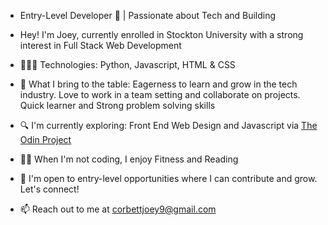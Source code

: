 - Entry-Level Developer 🚀 | Passionate about Tech and Building

- Hey! I'm Joey, currently enrolled in Stockton University with a strong interest in Full Stack Web Development
- 👨🏼‍💻 Technologies: Python, Javascript, HTML & CSS
- 🌟 What I bring to the table: Eagerness to learn and grow in the tech industry. Love to work in a team setting and collaborate on projects. Quick learner and Strong problem solving skills
- 🔍 I'm currently exploring: Front End Web Design and Javascript via [The Odin Project](https://www.theodinproject.com)
- 🏃🏼 When I'm not coding, I enjoy Fitness and Reading
- 💼 I'm open to entry-level opportunities where I can contribute and grow. Let's connect! 
- 📫 Reach out to me at corbettjoey9@gmail.com

<!---
JoeyCorbett/JoeyCorbett is a ✨ special ✨ repository because its `README.md` (this file) appears on your GitHub profile.
You can click the Preview link to take a look at your changes.
--->
